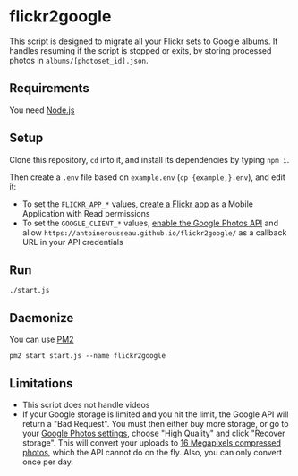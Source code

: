 # flickr2google

This script is designed to migrate all your Flickr sets to Google albums.
It handles resuming if the script is stopped or exits, by storing processed photos in `albums/[photoset_id].json`.

## Requirements

You need [Node.js](https://nodejs.org/)

## Setup

Clone this repository, `cd` into it, and install its dependencies by typing `npm i`.

Then create a `.env` file based on `example.env` (`cp {example,}.env`), and edit it:

- To set the `FLICKR_APP_*` values, [create a Flickr app](https://www.flickr.com/services/apps/create/apply/) as a Mobile Application with Read permissions
- To set the `GOOGLE_CLIENT_*` values, [enable the Google Photos API](https://developers.google.com/photos/library/guides/get-started?hl=fr) and allow `https://antoinerousseau.github.io/flickr2google/` as a callback URL in your API credentials

## Run

    ./start.js

## Daemonize

You can use [PM2](https://github.com/Unitech/pm2)

    pm2 start start.js --name flickr2google

## Limitations

- This script does not handle videos
- If your Google storage is limited and you hit the limit, the Google API will return a "Bad Request". You must then either buy more storage, or go to your [Google Photos settings](https://photos.google.com/settings), choose "High Quality" and click "Recover storage". This will convert your uploads to [16 Megapixels compressed photos](https://support.google.com/photos/answer/6220791), which the API cannot do on the fly. Also, you can only convert once per day.
